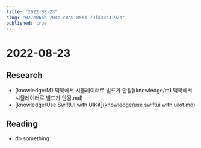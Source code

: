```yaml
---
title: "2022-08-23"
slug: "027e06bb-704e-c8a9-8561-79fd33c3192b"
published: true
---
```


# 2022-08-23

## Research

- [knowledge/M1 맥북에서 시뮬레이터로 빌드가 안됨](knowledge/m1 맥북에서 시뮬레이터로 빌드가 안됨.md)
- [knowledge/Use SwiftUI with UIKit](knowledge/use swiftui with uikit.md)

## Reading

- do something